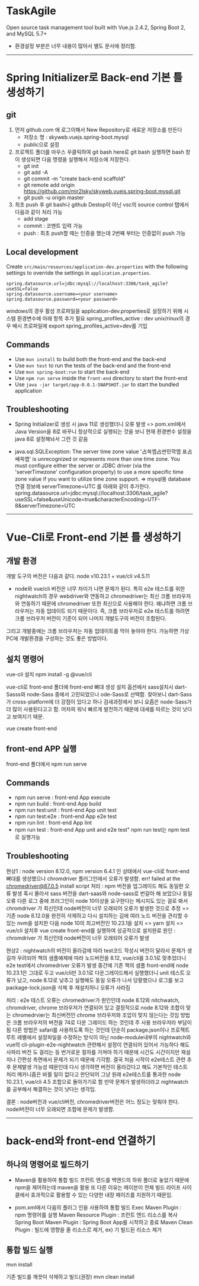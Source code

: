 # TaskAgile

Open source task management tool built with Vue.js 2.4.2, Spring Boot 2, and MySQL 5.7+
* 환경설정 부분은 너무 내용이 많아서 별도 문서에 정리함.
 
---
# Spring Initializer로 Back-end 기본 틀 생성하기

## git
1. 먼저 github.com 에 로그이해서 New Repository로 새로운 저장소를 만든다
   - 저장소 명 : skyweb.vuejs.spring-boot.mysql
   - public으로 설정
2. 프로젝트 폴더를 마우스 우클릭하여 git bash here로 git bash 실행하면 bash 창이
   생성되면 다음 명령을 실행해서 저장소에 저장한다.
   - git init
   - git add -A
   - git commit -m "create back-end scaffold"
   - git remote add origin https://github.com/mir2lsky/skyweb.vuejs.spring-boot.mysql.git
   - git push -u origin master
3. 최초 push 후 git bash나 github Destop이 아닌 vsc의 source control 탭에서 다음과 같이 처리 가능
   - add stage
   - commit : 코멘트 입력 가능
   - push : 최초 push할 때는 인증을 했는데 2번째 부터는 인증없이 push 가능
   
## Local development

Create `src/main/resources/application-dev.properties` with the following settings to override the settings in `application.properties`.

```properties
spring.datasource.url=jdbc:mysql://localhost:3306/task_agile?useSSL=false
spring.datasource.username=<your username>
spring.datasource.password=<your password>
```
windows의 경우 활성 프로파일을 application-dev.properties로 설정하기 위해 시스템 환경변수에 아래 항목 추가 필요
spring_profiles_active : dev
unix/rinux의 경우 배시 프로파일에 export spring_profiles_active=dev를 기입
 
## Commands

- Use `mvn install` to build both the front-end and the back-end
- Use `mvn test` to run the tests of the back-end and the front-end
- Use `mvn spring-boot:run` to start the back-end
- Use `npm run serve` inside the `front-end` directory to start the front-end
- Use `java -jar target/app-0.0.1-SNAPSHOT.jar` to start the bundled application

## Troubleshooting

- Spring Initializer로 생성 시 java 11로 생성했더니 오류 발생
  => pom.xml에서 Java Version을 8로 바꾸니 정상적으로 실행되는 것을 보니 현재 환경변수
     설정을 java 8로 설정해놔서 그런 것 같음

- java.sql.SQLException: The server time zone value '占쏙옙占싼민깍옙 표占쌔쏙옙' is unrecognized or represents more than one time zone. You must configure either the server or JDBC driver (via the 'serverTimezone' configuration property) to use a more specific time zone value if you want to utilize time zone support.
  => mysql용 database 연결 정보에 serverTimezone=UTC 를 아래와 같이 추가한다.
  spring.datasource.url=jdbc:mysql://localhost:3306/task_agile?useSSL=false&useUnicode=true&characterEncoding=UTF-8&serverTimezone=UTC

---
# Vue-Cli로 Front-end 기본 틀 생성하기

## 개발 환경
개발 도구의 버전은 다음과 같다.
node v10.23.1 + vue/cli v4.5.11

* node와 vue/cli 버전은 너무 차이가 나면 문제가 된다.
특히 e2e 테스트를 위한 nightwatch의 경우 webdriver와 연동하고 chromedriver는
최신 크롬 브라우저와 연동하기 때문에 chromedriver 또한 최신으로 사용해야 한다.
왜냐하면 크롬 브라우저는 자동 업데이트 되기 때문이다.
즉, 크롬 브라우저로 e2e 테스트를 하려면 크롬 브라우저 버전이 기준이 되어 나머지
개발도구의 버전이 조합된다.

그리고 개발중에는 크롬 브라우저는 자동 업데이트를 막아 놓아야 한다.
가능하면 가상PC에 개발환경을 구성하는 것도 좋은 방법이다.   

## 설치 명령어

vue-cli 설치
npm install -g @vue/cli

vue-cli로 front-end 폴더에 front-end 뼈대 생성
설치 옵션에서 sass설치시 dart-Sasss와 node-Sass 중에서 고민되었으나 ode-Sass로 선택함.
찾아보니 dart-Sass가 cross-platform에 더 강점이 있다고 하나 검새과정에서 보니 요즘은 node-Sass가 더 많이 사용된다고고 함. 어차피 워낙 빠르게 발전하기 때문에 대세를 따르는 것이 낫다고 보여지기 때문.

vue create front-end


## front-end APP 실행
front-end 폴더에서 
npm run serve

## Commands
- npm run serve     : front-end App execute
- npm run build     : front-end App build
- npm run test:unit : front-end App unit test
- npm run test:e2e  : front-end App e2e test
- npm run lint      : front-end App lint
- npm run test      : front-end App unit and e2e test"
  npm run test는 npm test로 실행가능

## Troubleshooting
현상1 : node version 8.12.0, npm version 6.4.1 인 상태에서 vue-cli로 front-end 뼈대를 
       생성했으나 chromdriver 플러그인에서 오류가 발생함.
       err! failed at the chromedriver@87.0.5 install script
처리 : npm 버전을 업그레이드 해도 동일한 오류 발생
       혹시 몰라서 sass 버전을 dart-saas와 node-sass로 번갈아 해 보았으나 동일 오류
       다른 로그 중에 프러그인이 node 10이상을 요구한다는 메시지도 있는 걸로 봐서 
       chromdriver 가 최신인데 node버전이 너무 오래되어 오류가 발생한 것으로 추정
       => 기존 node 8.12.0을 완전히 삭제하고 다시 설치하는 김에 여러 노드 버전을 
          관리할 수 있는 nvm을 설치한 다음 node 10의 최고버전인 10.23.1을 설치
       => yarn 설치
       => vue/cli 설치후 vue create front-end를 실행하여 성공적으로 설치완료
원인 : chromdriver 가 최신인데 node버전이 너무 오래되어 오류가 발생

현상2 : nightwatch의 버전이 올라감에 따라 test코드 작성시 버전이 달라서 문제가 생길까
        우려되어 책의 샘플예제에 따라 노드버전을 8.12, vue/cli를 3.0.1로 맞추었더니 
        e2e test에서 chromedriver 오류가 발생
        중간에 기존 책의 샘플 front-end에 node 10.23.1은 그대로 두고 vue/cli만 3.0.1로
        다운그레이드해서 실행했더니 unit 테스트 오류가 났고, node 8.12로 낮추고 실행해도
        동일 오류가 나서 당황했으나 로그를 보고 package-lock.json을 삭제 후 재설치하니
        오류가 사라짐

처리 : e2e 테스트 오류는 chromedriver가 원인인데 node 8.12와 nitchwatch, chromdriver,
       chrome 브라우저가 연결되어 있고 결정적으로 node 8.12와 조합이 맞는 chromedrvier는
       최신버전인 chrome 브라우저와 조압이 맞지 않는다는 것임
       방법은 크롬 브라우저의 버전을 74로 다운 그레이드 하는 것인데 주 사용 브라우저라
       부담이 됨
       다른 방법은 safari를 사용하도록 하는 것인데 단순히 package.json이나 프로젝트 루트 레벨에서 설정파일을 수정하는 방식이 아닌 node-module내부의 nightwatch와 vue의 cli-plugin-e2e-nightwatch 관련해서 설정이 연결되어 있어서 가능하다 해도 사파리 버전
       도 걸리는 등 번거로운 절차를 거쳐야 하기 때문에 시간도 시간이지만 재설치나 간편성 측면에서 문제가 되기 때문에 기각함.
       결국 처음 시작이 e2e테스트 관련 추후 문제발생 가능성 때문인데 다시 생각하면 버전이
       올라갔다고 해도 기본적인 테스트 처리 메카니즘은 바뀔 일이 없다고 판단되어 
       그냥 원래 e2e테스트를 통과한 node 10.23.1, vue/cli 4.5 조합으로 돌아가기로 함
       만약 문제가 발생하더라고 nightwatch를 공부해서 해결하는 것이 낫다는 생각임.

결론 : node버전과 vue/cli버전, chromedriver버전은 어느 정도는 맞춰야 한다.
       nodel버전이 너무 오래되면 조합에 문제가 발생함.
       
---
# back-end와 front-end 연결하기

## 하나의 명령어로 빌드하기
* Maven을 활용하여 통합 빌드
프런트 엔드를 백앤드의 하위 폴더로 놓았기 때문에 npm을 제어하는데 maven을 활용
또 다른 이유는 메이븐이 전체 빌드 라이프 사이클에서 효과적으로 활용할 수 있는 다양한 내장 페이즈를 지원하기 때문임.

* pom.xml에서 다음의 플러그 인을 사용하여 통합 빌드
Exec Maven Plugin : npm 명령어를 실행
Maven Resource Plugin : 프런트 엔드 리소스를 복사
Spring Boot Maven Plugin : Spring Boot App를 시작하고 종료
Maven Clean Plugin : 빌드에 영향을 줄 리소스르 제거, ex) 기 빌드된 리소스 제거

## 통합 빌드 실행
mvn install

기존 빌드를 깨끗이 삭제하고 빌드(권장)
mvn clean install
